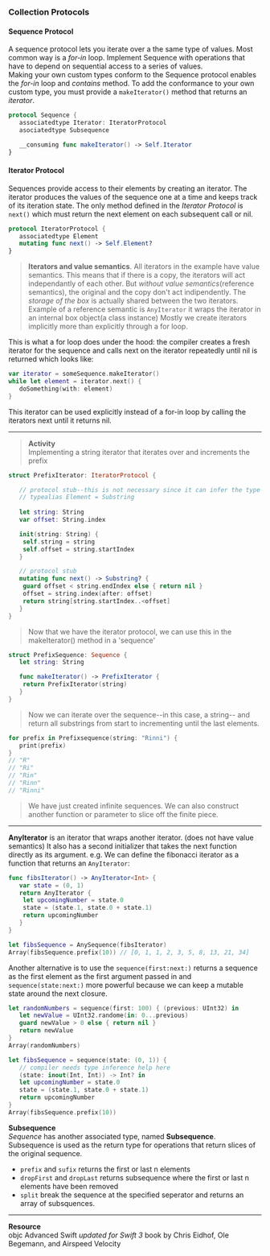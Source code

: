 ### Collection Protocols

#### Sequence Protocol
A sequence protocol lets you iterate over a the same type of values. Most common way is a *for-in* loop. Implement Sequence with operations that have to depend on sequential access to a series of values.\
Making your own custom types conform to the Sequence protocol enables the *for-in* loop and *contains* method. To add the conformance to your own custom type, you must provide a ```makeIterator()``` method that returns an *iterator*.

```Swift
protocol Sequence {
   associatedtype Iterator: IteratorProtocol
   asociatedtype Subsequence

   __consuming func makeIterator() -> Self.Iterator
}
``` 

#### Iterator Protocol
Sequences provide access to their elements by creating an iterator. The iterator produces the values of the sequence one at a time and keeps track of its iteration state. The only method defined in the *Iterator Protocol* is ```next()``` which must return the next element on each subsequent call or nil. 

```swift
protocol IteratorProtocol {
   associatedtype Element
   mutating func next() -> Self.Element?
}
```

> **Iterators and value semantics**. All iterators in the example have value semantics. This means that if there is a copy, the iterators will act independantly of each other. But *without value semantics*(reference semantics), the original and the copy don't act indipendently. The *storage of the box* is actually shared between the two iterators. Example of a reference semantic is ```AnyIterator``` it wraps the iterator in an internal box object(a class instance)
> Mostly we create iterators implicitly more than explicitly through a for loop. 

This is what a for loop does under the hood: the compiler creates a fresh iterator for the sequence and calls next on the iterator repeatedly until nil is returned which looks like:

```swift
var iterator = someSequence.makeIterator()
while let element = iterator.next() {
   doSomething(with: element)
}
```
This iterator can be used explicitly instead of a for-in loop by calling the iterators next until it returns nil.

---

> **Activity**\
> Implementing a string iterator that iterates over and increments the prefix

```swift
struct PrefixIterator: IteratorProtocol {

   // protocol stub--this is not necessary since it can infer the type when called the PrefixSequence
   // typealias Element = Substring
   
   let string: String
   var offset: String.index

   init(string: String) {
   	self.string = string
   	self.offset = string.startIndex
   }

   // protocol stub
   mutating func next() -> Substring? {
   	guard offset < string.endIndex else { return nil }
   	offset = string.index(after: offset)
   	return string[string.startIndex..<offset]
   }
}
```
> Now that we have the iterator protocol, we can use this in the makeIterator() method in a 'sequence'
```swift
struct PrefixSequence: Sequence {
   let string: String

   func makeIterator() -> PrefixIterator {
   	return PrefixIterator(string)
   }
}
```
> Now we can iterate over the sequence--in this case, a string-- and return all substrings from start to incrementing until the last elements.
```swift
for prefix in Prefixsequence(string: "Rinni") {
   print(prefix)
}
// "R"
// "Ri"
// "Rin"
// "Rinn"
// "Rinni"
```
> We have just created infinite sequences. We can also construct another function or parameter to slice off the finite piece.

---

**AnyIterator** is an iterator that wraps another iterator. (does not have value semantics) It also has a second initializer that takes the next function directly as its argument. e.g. We can define the fibonacci iterator as a function that returns an ```AnyIterator```:

```swift
func fibsIterator() -> AnyIterator<Int> {
   var state = (0, 1)
   return AnyIterator {
   	let upcomingNumber = state.0
   	state = (state.1, state.0 + state.1)
   	return upcomingNumber
   }
}

let fibsSequence = AnySequence(fibsIterator)
Array(fibsSequence.prefix(10)) // [0, 1, 1, 2, 3, 5, 8, 13, 21, 34]
```

Another alternative is to use the ```sequence(first:next:)``` returns a sequence as the first element as the first argument passed in and ```sequence(state:next:)``` more powerful because we can keep a mutable state around the next closure.

```swift
let randomNumbers = sequence(first: 100) { (previous: UInt32) in
   let newValue = UInt32.randome(in: 0...previous)
   guard newValue > 0 else { return nil }
   return newValue
}
Array(randomNumbers) 

let fibsSequence = sequence(state: (0, 1)) {
   // compiler needs type inference help here
   (state: inout(Int, Int)) -> Int? in
   let upcomingNumber = state.0
   state = (state.1, state.0 + state.1)
   return upcomingNumber
}
Array(fibsSequence.prefix(10))
```

**Subsequence**\
*Sequence* has another associated type, named **Subsequence**. Subsequence is used as the return type for operations that return slices of the original sequence.
- ```prefix``` and ```sufix``` returns the first or last n elements
- ```dropFirst``` and ```dropLast``` returns subsequence where the first or last n elements have been removed
- ```split``` break the sequence at the specified seperator and returns an array of subsquences.

---


**Resource**\
objc Advanced Swift *updated for Swift 3* book by Chris Eidhof, Ole Begemann, and Airspeed Velocity